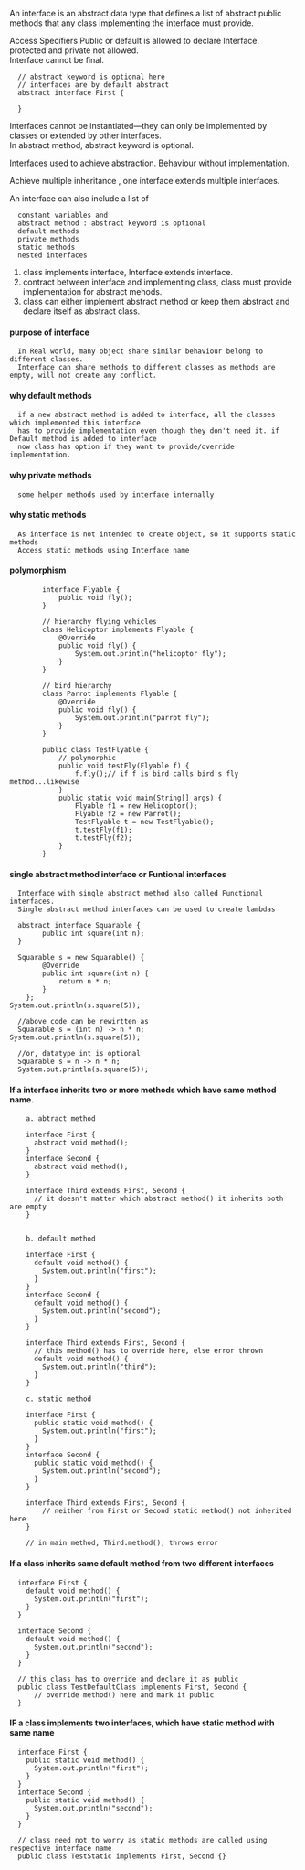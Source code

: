 An interface is an abstract data type that defines a list of abstract
public methods that any class implementing the interface must provide.  

Access Specifiers Public or default is allowed to declare Interface. protected and private not allowed.  
Interface cannot be final.  

      // abstract keyword is optional here
      // interfaces are by default abstract
      abstract interface First {

      }

Interfaces cannot be instantiated—they can only be implemented by classes or extended by other interfaces.    
In abstract method, abstract keyword is optional.  

Interfaces used to achieve abstraction. Behaviour without implementation.  

Achieve multiple inheritance , one interface extends multiple interfaces.  

An interface can also include a list of  
  
      constant variables and
      abstract method : abstract keyword is optional
      default methods
      private methods
      static methods
      nested interfaces
    
1. class implements interface, Interface extends interface.
2. contract between interface and implementing class, class must provide implementation for abstract mehods.
3. class can either implement abstract method or keep them abstract and declare itself as abstract class.

#### purpose of interface 

      In Real world, many object share similar behaviour belong to different classes.
      Interface can share methods to different classes as methods are empty, will not create any conflict.

#### why default methods

      if a new abstract method is added to interface, all the classes which implemented this interface
      has to provide implementation even though they don't need it. if Default method is added to interface
      now class has option if they want to provide/override implementation.



#### why private methods

      some helper methods used by interface internally
  
#### why static methods

      As interface is not intended to create object, so it supports static methods
      Access static methods using Interface name


#### polymorphism


			interface Flyable {
				public void fly();
			}

			// hierarchy flying vehicles
			class Helicoptor implements Flyable {
				@Override
				public void fly() {
					System.out.println("helicoptor fly");
				}
			}

			// bird hierarchy
			class Parrot implements Flyable {
				@Override
				public void fly() {
					System.out.println("parrot fly");
				}
			}

			public class TestFlyable {
				// polymorphic
				public void testFly(Flyable f) {
					f.fly();// if f is bird calls bird's fly method...likewise
				}
				public static void main(String[] args) {
					Flyable f1 = new Helicoptor();
					Flyable f2 = new Parrot();
					TestFlyable t = new TestFlyable();
					t.testFly(f1);
					t.testFly(f2);
				}
			}


#### single abstract method interface or Funtional interfaces

      Interface with single abstract method also called Functional interfaces.
      Single abstract method interfaces can be used to create lambdas
      
      abstract interface Squarable {
            public int square(int n);
      }
      
      Squarable s = new Squarable() {			
			@Override
			public int square(int n) {
				return n * n;
			}
		};
	System.out.println(s.square(5));

      //above code can be rewirtten as 
      Squarable s = (int n) -> n * n;
	System.out.println(s.square(5));

      //or, datatype int is optional
      Squarable s = n -> n * n;
      System.out.println(s.square(5));
      
      
#### If a interface inherits two or more methods which have same method name.

        a. abtract method

        interface First {
          abstract void method();
        }
        interface Second {
          abstract void method();
        }

        interface Third extends First, Second {
          // it doesn't matter which abstract method() it inherits both are empty
        }


        b. default method
        
        interface First {
          default void method() {
            System.out.println("first");
          }
        }
        interface Second {
          default void method() {
            System.out.println("second");
          }
        }

        interface Third extends First, Second {
          // this method() has to override here, else error thrown
          default void method() {
            System.out.println("third");
          }
        }

        c. static method
        
        interface First {
          public static void method() {
            System.out.println("first");
          }
        }
        interface Second {
          public static void method() {
            System.out.println("second");
          }
        }

        interface Third extends First, Second {
            // neither from First or Second static method() not inherited here
        }
        
        // in main method, Third.method(); throws error

#### If a class inherits same default method from two different interfaces
  

      interface First {
        default void method() {
          System.out.println("first");
        }
      }
      
      interface Second {
        default void method() {
          System.out.println("second");
        }
      }

      // this class has to override and declare it as public
      public class TestDefaultClass implements First, Second {
          // override method() here and mark it public
      }
      
#### IF a class implements two interfaces, which have static method with same name      

      interface First {
        public static void method() {
          System.out.println("first");
        }
      }
      interface Second {
        public static void method() {
          System.out.println("second");
        }
      }
      
      // class need not to worry as static methods are called using respective interface name
      public class TestStatic implements First, Second {}

